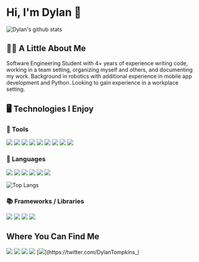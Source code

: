 # Hi, I'm Dylan 👋
![Dylan's github stats](https://github-readme-stats.vercel.app/api?username=dylantompkins&show_icons=true&theme=react)
## 👨‍💻 A Little About Me
Software Engineering Student with 4+ years of experience writing code, working in a team setting, organizing myself and others, and documenting my work. Background in robotics with additional experience in mobile app development and Python. Looking to gain experience in a workplace setting.
## 🖥️ Technologies I Enjoy
### 🧰 Tools
![](https://img.shields.io/badge/%7C-VSCode-blue?style=flat-square&logo=visual-studio-code) ![](https://img.shields.io/badge/%7C-GitKraken-blue?style=flat-square&logo=gitkraken) ![](https://img.shields.io/badge/%7C-Git-blue?style=flat-square&logo=git) ![](https://img.shields.io/badge/%7C-GitHub-blue?style=flat-square&logo=github) ![](https://img.shields.io/badge/%7C-Android_Studio-blue?style=flat-square&logo=android-studio) ![](https://img.shields.io/badge/%7C-Slack-blue?style=flat-square&logo=slack) ![](https://img.shields.io/badge/%7C-Trello-blue?style=flat-square&logo=trello) ![](https://img.shields.io/badge/%7C-Codewars-blue?style=flat-square&logo=codewars) ![](https://img.shields.io/badge/%7C-Repl.it-blue?style=flat-square&logo=repl.it) 
### 💬 Languages
![](https://img.shields.io/badge/%7C-Java-blue?style=flat-square&logo=java) ![](https://img.shields.io/badge/%7C-Dart-blue?style=flat-square&logo=dart) ![](https://img.shields.io/badge/%7C-Python-blue?style=flat-square&logo=python) ![](https://img.shields.io/badge/%7C-Javascript-blue?style=flat-square&logo=javascript) ![](https://img.shields.io/badge/%7C-Typescript-blue?style=flat-square&logo=typescript) ![](https://img.shields.io/badge/%7C-SQLite-blue?style=flat-square&logo=sqlite)

![Top Langs](https://github-readme-stats.vercel.app/api/top-langs/?username=dylantompkins&layout=compact&theme=react)
### 📚 Frameworks / Libraries
![](https://img.shields.io/badge/%7C-FIRST_Robotics-blue?style=flat-square&logo=first) ![](https://img.shields.io/badge/%7C-Flutter-blue?style=flat-square&logo=flutter) ![](https://img.shields.io/badge/%7C-Firebase-blue?style=flat-square&logo=firebase) ![](https://img.shields.io/badge/%7C-Google_Maps-blue?style=flat-square&logo=google-maps)

## Where You Can Find Me
[![](https://img.shields.io/badge/%7C-Instagram-blue?style=flat-square&logo=instagram&link=https://www.instagram.com/dylantompkins_/)](https://www.instagram.com/dylantompkins_/)
[![](https://img.shields.io/badge/%7C-Medium-blue?style=flat-square&logo=medium&link=https://medium.com/@dylanltompkins)](https://medium.com/@dylanltompkins)
[![](https://img.shields.io/badge/%7C-YouTube-blue?style=flat-square&logo=youtube&link=https://www.youtube.com/channel/UC3wzpmStVko6Lwyfwj1EM-g)](https://www.youtube.com/channel/UC3wzpmStVko6Lwyfwj1EM-g)
[![](https://img.shields.io/badge/%7C-LinkedIn-blue?style=flat-square&logo=linkedin&link=https://www.linkedin.com/in/dylanltompkins/)](https://www.linkedin.com/in/dylanltompkins/)
[![](https://img.shields.io/badge/%7C-Twitter-blue?style=flat-square&logo=twitter&link=https://twitter.com/DylanTompkins_)](https://twitter.com/DylanTompkins_)
<!--
**dylantompkins/dylantompkins** is a ✨ _special_ ✨ repository because its `README.md` (this file) appears on your GitHub profile.

Here are some ideas to get you started:

- 🔭 I’m currently working on ...
- 🌱 I’m currently learning ...
- 👯 I’m looking to collaborate on ...
- 🤔 I’m looking for help with ...
- 💬 Ask me about ...
- 📫 How to reach me: ...
- 😄 Pronouns: ...
- ⚡ Fun fact: ...
-->
